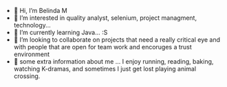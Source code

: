 - 👋 Hi, I’m Belinda M
- 👀 I’m interested in quality analyst, selenium, project managment, technology...
- 🌱 I’m currently learning Java... :S
- 💞️ I’m looking to collaborate on projects that need a really critical eye and with people that are open for team work and encoruges a trust environment
- :basket: some extra information about me ... I enjoy running, reading, baking, watching K-dramas, and sometimes I just get lost playing animal crossing. 
<!---
BeliMus/BeliMus is a ✨ special ✨ repository because its `README.md` (this file) appears on your GitHub profile.
You can click the Preview link to take a look at your changes.
--->
